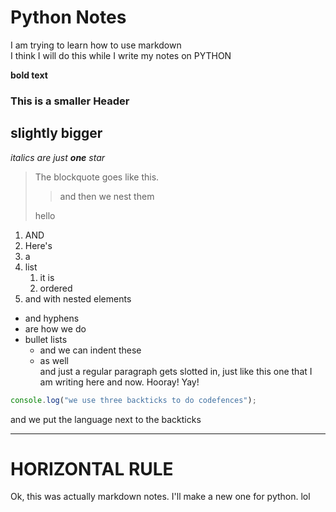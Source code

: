 # Python Notes

I am trying to learn how to use markdown  
I think I will do this while I write my notes on PYTHON

**bold text**

### This is a smaller Header

## slightly bigger

_italics are just **one** star_

> The blockquote goes like this.
>
> > and then we nest them
>
> hello

1. AND
2. Here's
3. a
4. list
   1. it is
   2. ordered
5. and with nested elements

- and hyphens
- are how we do
- bullet lists
  - and we can indent these
  - as well  
    and just a regular paragraph gets slotted in, just like this one that I am writing here and now. Hooray! Yay!

```javascript
console.log("we use three backticks to do codefences");
```

and we put the language next to the backticks

---

# HORIZONTAL RULE

Ok, this was actually markdown notes. I'll make a new one for python. lol
